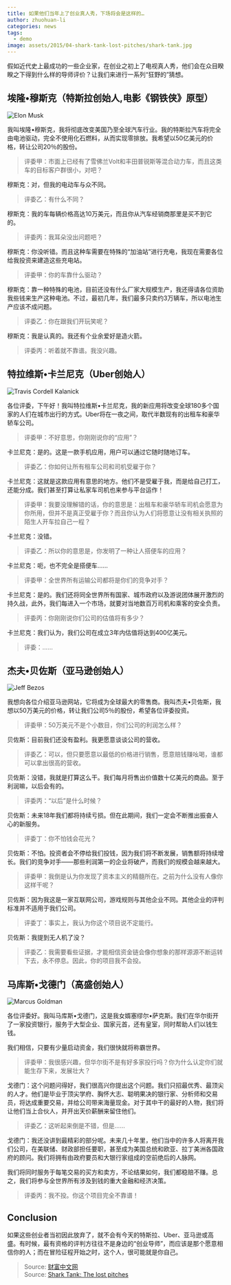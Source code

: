 ```yaml
---
title: 如果他们当年上了创业真人秀，下场将会是这样的…
author: zhuohuan-li
categories: news
tags:
  - demo
image: assets/2015/04-shark-tank-lost-pitches/shark-tank.jpg
---
```


假如近代史上最成功的一些企业家，在创业之初上了电视真人秀，他们会在众目睽睽之下得到什么样的导师评价？让我们来进行一系列“狂野的”猜想。

## 埃隆•穆斯克（特斯拉创始人,电影《钢铁侠》原型）

![Elon Musk](/assets/2015/04-shark-tank-lost-pitches/elon-musk.jpg)

我叫埃隆•穆斯克，我将彻底改变美国乃至全球汽车行业。我的特斯拉汽车将完全由电池驱动，完全不使用化石燃料，从而实现零排放。我希望以50亿美元的价格，转让公司20％的股份。

> 评委甲：市面上已经有了雪佛兰Volt和丰田普锐斯等混合动力车，而且这类车的目标客户群很小，对吧？

穆斯克：对，但我的电动车与众不同。

> 评委乙：有什么不同？

穆斯克：我的车每辆价格高达10万美元，而且你从汽车经销商那里是买不到它的。

> 评委丙：我耳朵没出问题吧？

穆斯克：你没听错。而且这种车需要在特殊的“加油站”进行充电，我现在需要各位给我投资来建造这些充电站。

> 评委甲：你的车靠什么驱动？

穆斯克：靠一种特殊的电池，目前还没有什么厂家大规模生产，我还得请各位资助我些钱来生产这种电池。不过，最初几年，我们最多只卖约3万辆车，所以电池生产应该不成问题。

> 评委乙：你在跟我们开玩笑呢？

穆斯克：我是认真的。我还有个业余爱好是造火箭。

> 评委丙：听着就不靠谱。我没兴趣。

## 特拉维斯•卡兰尼克（Uber创始人）

![Travis Cordell Kalanick](/assets/2015/04-shark-tank-lost-pitches/travis-cordell-kalanick.jpg)

各位评委，下午好！我叫特拉维斯•卡兰尼克，我的新应用将改变全球180多个国家的人们在城市出行的方式。Uber将在一夜之间，取代半数现有的出租车和豪华轿车公司。

> 评委甲：不好意思，你刚刚说你的“应用”？

卡兰尼克：是的。这是一款手机应用，用户可以通过它随时随地订车。

> 评委乙：你如何让所有租车公司和司机受雇于你？

卡兰尼克：这就是这款应用有意思的地方。他们不是受雇于我，而是给自己打工，还能分成。我们甚至打算让私家车司机也来参与平台运作！

> 评委甲：我要没理解错的话，你的意思是：出租车和豪华轿车司机会愿意为你所用，但并不是真正受雇于你？而且你认为人们将愿意让没有相关执照的陌生人开车拉自己一程？

卡兰尼克：没错。

> 评委乙：所以你的意思是，你发明了一种让人搭便车的应用？

卡兰尼克：呃，也不完全是搭便车……

> 评委甲：全世界所有运输公司都将是你们的竞争对手？

卡兰尼克：是的。我们还将同全世界所有国家、城市政府以及游说团体展开激烈的持久战，此外，我们每进入一个市场，就要对当地数百万司机和乘客的安全负责。

> 评委丙：你刚刚说你们公司的估值将有多少？

卡兰尼克：我们认为，我们公司在成立3年内估值将达到400亿美元。

> 评委：……

## 杰夫•贝佐斯（亚马逊创始人）

![Jeff Bezos](/assets/2015/04-shark-tank-lost-pitches/jeff-bezos.jpg)

我想向各位介绍亚马逊网站，它将成为全球最大的零售商。我叫杰夫•贝佐斯，我想以50万美元的价格，转让我们公司5％的股份，希望各位评委投资。

> 评委甲：50万美元不是个小数目，你们公司的利润怎么样？

贝佐斯：目前我们还没有盈利。我更愿意谈谈公司的营收。

> 评委乙：可以，但只要愿意以最低的价格进行销售，愿意赔钱赚吆喝，谁都可以拿出很高的营收。

贝佐斯：没错，我就是打算这么干。我们每月将售出价值数十亿美元的商品。至于利润嘛，以后会有的。

> 评委丙：“以后”是什么时候？

贝佐斯：未来18年我们都将持续亏损。但在此期间，我们一定会不断推出振奋人心的新服务。

> 评委丁：你不怕钱会花光？

贝佐斯：不怕。投资者会不停给我们投钱，因为我们将不断发展，销售额将持续增长。我们的竞争对手——那些利润第一的企业将破产，而我们的规模会越来越大。

> 评委甲：我倒是认为你发现了资本主义的精髓所在。之前为什么没有人像你这样干呢？

贝佐斯：因为我这是一家互联网公司，游戏规则与其他企业不同。其他企业的评判标准并不适用于我们公司。

> 评委丁：事实上，我认为你这个项目说不定能行。

贝佐斯：我提到无人机了没？

> 评委乙：我需要看些证据，才能相信资金链会像你想象的那样源源不断运转下去，永不停息。因此，你的项目我不会投。

## 马库斯•戈德门（高盛创始人）

![Marcus Goldman](/assets/2015/04-shark-tank-lost-pitches/marcus-goldman.jpg)

各位评委好。我叫马库斯•戈德门，这是我女婿塞缪尔•萨克斯。我们在华尔街开了一家投资银行，服务于大型企业、国家元首，还有皇室，同时帮助人们以钱生钱。

我们相信，只要有少量启动资金，我们很快就将称霸世界。

> 评委甲：我很感兴趣，但华尔街不是有好多家投行吗？你为什么认定你们就能生存下来，发展壮大？

戈德门：这个问题问得好，我们很高兴你提出这个问题。我们只招最优秀、最顶尖的人才。他们是毕业于顶尖学府、胸怀大志、聪明果决的银行家、分析师和交易员，将达成重要交易，并给公司带来海量现金。对于其中干的最好的人物，我们将让他们当上合伙人，并开出天价薪酬来留住他们。

> 评委乙：这听起来倒是不错，但是……

戈德门：我还没讲到最精彩的部分呢。未来几十年里，他们当中的许多人将离开我们公司，在美联储、财政部担任要职，甚至成为美国总统和欧亚、拉丁美洲各国政府的顾问。我们将拥有由政府要员和大银行家组成的空前绝后的人脉网。

我们将同时服务于每笔交易的买方和卖方，不论结果如何，我们都稳赔不赚。总之，我们将参与全世界所有涉及到钱的重大金融和经济决策。

> 评委丙：我不投。你这个项目完全不靠谱！

## Conclusion

如果这些创业者当初因此放弃了，就不会有今天的特斯拉、Uber、亚马逊或高盛。有时候，最有资格的评判方往往不是身边的“创业导师”，而应该是那个愿意相信你的人；而在冒险征程开始之时，这个人，很可能就是你自己。

> Source: [财富中文网](http://www.fortunechina.com/business/c/2015-03/18/content_238224.htm)  
> Source: [Shark Tank: The lost pitches](https://fortune.com/2015/02/09/shark-tank-the-lost-pitches/)
